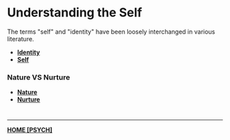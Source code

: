 # Understanding the Self
The terms "self" and "identity" have been loosely interchanged in various literature.
- **[Identity](Identity.md)**
- **[Self](Self.md)**

### Nature VS Nurture
- **[Nature](Nature.md)**
- **[Nurture](Nurture.md)**

# 
---
**[HOME [PSYCH]](PSYCH101.md)**